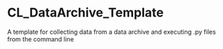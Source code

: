 # CL_DataArchive_Template
A template for collecting data from a data archive and executing .py files from the command line
